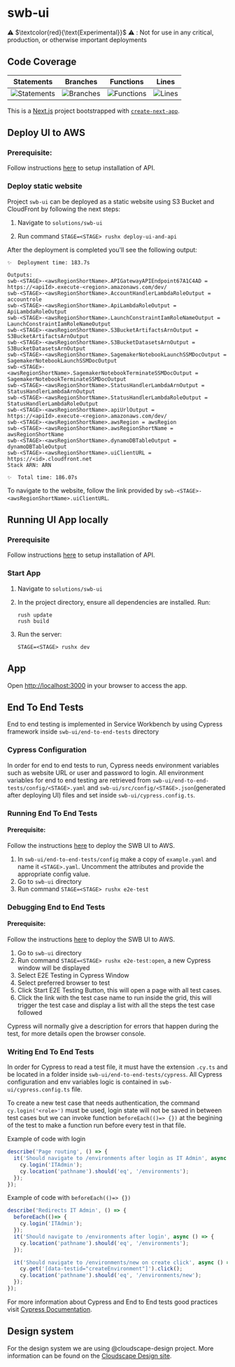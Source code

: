 # swb-ui

⚠️ $\textcolor{red}{\text{Experimental}}$ ⚠️ : Not for use in any critical, production, or otherwise important deployments

## Code Coverage

| Statements | Branches | Functions | Lines |
| --------------------------- | ----------------------- | ------------------------- | ----------------- |
| ![Statements](https://img.shields.io/badge/statements-Unknown%25-brightgreen.svg?style=flat) | ![Branches](https://img.shields.io/badge/branches-Unknown%25-brightgreen.svg?style=flat) | ![Functions](https://img.shields.io/badge/functions-Unknown%25-brightgreen.svg?style=flat) | ![Lines](https://img.shields.io/badge/lines-Unknown%25-brightgreen.svg?style=flat) |

This is a [Next.js](https://nextjs.org/) project bootstrapped with [`create-next-app`](https://github.com/vercel/next.js/tree/canary/packages/create-next-app).

## Deploy UI to AWS

### Prerequisite:

Follow instructions [here](../swb-reference/SETUP_v2p1.md##installation) to setup installation of API.

### Deploy static website

Project `swb-ui` can be deployed as a static website using S3 Bucket and CloudFront by following the next steps:

1. Navigate to `solutions/swb-ui`

2. Run command `STAGE=<STAGE> rushx deploy-ui-and-api`

After the deployment is completed you'll see the following output:

```
✨  Deployment time: 183.7s

Outputs:
swb-<STAGE>-<awsRegionShortName>.APIGatewayAPIEndpoint67A1C4AD = https://<apiId>.execute-<region>.amazonaws.com/dev/
swb-<STAGE>-<awsRegionShortName>.AccountHandlerLambdaRoleOutput = accountrole
swb-<STAGE>-<awsRegionShortName>.ApiLambdaRoleOutput = ApiLambdaRoleOutput
swb-<STAGE>-<awsRegionShortName>.LaunchConstraintIamRoleNameOutput = LaunchConstraintIamRoleNameOutput
swb-<STAGE>-<awsRegionShortName>.S3BucketArtifactsArnOutput = S3BucketArtifactsArnOutput
swb-<STAGE>-<awsRegionShortName>.S3BucketDatasetsArnOutput = S3BucketDatasetsArnOutput
swb-<STAGE>-<awsRegionShortName>.SagemakerNotebookLaunchSSMDocOutput = SagemakerNotebookLaunchSSMDocOutput
swb-<STAGE>-<awsRegionShortName>.SagemakerNotebookTerminateSSMDocOutput = SagemakerNotebookTerminateSSMDocOutput
swb-<STAGE>-<awsRegionShortName>.StatusHandlerLambdaArnOutput = StatusHandlerLambdaArnOutput
swb-<STAGE>-<awsRegionShortName>.StatusHandlerLambdaRoleOutput = StatusHandlerLambdaRoleOutput
swb-<STAGE>-<awsRegionShortName>.apiUrlOutput = https://<apiId>.execute-<region>.amazonaws.com/dev/
swb-<STAGE>-<awsRegionShortName>.awsRegion = awsRegion
swb-<STAGE>-<awsRegionShortName>.awsRegionShortName = awsRegionShortName
swb-<STAGE>-<awsRegionShortName>.dynamoDBTableOutput = dynamoDBTableOutput
swb-<STAGE>-<awsRegionShortName>.uiClientURL = https://<id>.cloudfront.net
Stack ARN: ARN

✨  Total time: 186.07s
```
To navigate to the website, follow the link provided by `swb-<STAGE>-<awsRegionShortName>.uiClientURL`.

## Running UI App locally

### Prerequisite
Follow instructions [here](../swb-reference/SETUP_v2p1.md##installation) to setup installation of API.

### Start App

1. Navigate to `solutions/swb-ui`

2. In the project directory, ensure all dependencies are installed. Run:
    ```
    rush update
    rush build
    ```

3. Run the server:
    ```
    STAGE=<STAGE> rushx dev
    ```


## App

Open [http://localhost:3000](http://localhost:3000) in your browser to access the app.


## End To End Tests

End to end testing is implemented in Service Workbench by using Cypress framework inside `swb-ui/end-to-end-tests` directory


### Cypress Configuration

In order for end to end tests to run, Cypress needs environment variables such as website URL or user and password to login.
All environment variables for end to end testing are retrieved from `swb-ui/end-to-end-tests/config/<STAGE>.yaml` and `swb-ui/src/config/<STAGE>.json`(generated after deploying UI) files and set inside `swb-ui/cypress.config.ts`.


### Running End To End Tests

#### Prerequisite:
Follow the instructions [here](#deploy-ui-to-aws) to deploy the SWB UI to AWS. 

1. In `swb-ui/end-to-end-tests/config` make a copy of `example.yaml` and name it `<STAGE>.yaml`. Uncomment the attributes and provide the appropriate config value.
2. Go to `swb-ui` directory
3. Run command `STAGE=<STAGE> rushx e2e-test`


### Debugging End to End Tests

#### Prerequisite:

Follow the instructions [here](#deploy-ui-to-aws) to deploy the SWB UI to AWS. 


1. Go to `swb-ui` directory
2. Run command `STAGE=<STAGE> rushx e2e-test:open`, a new Cypress window will be displayed
4. Select E2E Testing in Cypress Window
5. Select preferred browser to test
6. Click Start E2E Testing Button, this will open a page with all test cases.
7. Click the link with the test case name to run inside the grid, this will trigger the test case and display a list with all the steps the test case followed

Cypress will normally give a description for errors that happen during the test, for more details open the browser console. 


### Writing End To End Tests

In order for Cypress to read a test file, it must have the extension `.cy.ts` and be located in a folder inside `swb-ui/end-to-end-tests/cypress`.
All Cypress configuration and env variables logic is contained in `swb-ui/cypress.config.ts` file.

To create a new test case that needs authentication, the command `cy.login('<role>')` must be used, login state will not be saved in between test cases but we can invoke function `beforeEach(()=> {})` at the begining of the test to make a function run before every test in that file.

Example of code with login

```ts
describe('Page routing', () => {
  it('Should navigate to /environments after login as IT Admin', async () => {
    cy.login('ITAdmin');
    cy.location('pathname').should('eq', '/environments');
  });
});
```

Example of code with `beforeEach(()=> {})`

```ts
describe('Redirects IT Admin', () => {
  beforeEach(()=> {
    cy.login('ITAdmin');
  });
  it('Should navigate to /environments after login', async () => {
    cy.location('pathname').should('eq', '/environments');
  });

  it('Should navigate to /environments/new on create click', async () => {
    cy.get('[data-testid="createEnvironment"]').click();
    cy.location('pathname').should('eq', '/environments/new');
  });
});
```
For more information about Cypress and End to End tests good practices visit [Cypress Documentation](https://docs.cypress.io/guides/references/best-practices).



## Design system

For the design system we are using @cloudscape-design project. More information can be found on the [Cloudscape Design site](https://cloudscape.design/). 

